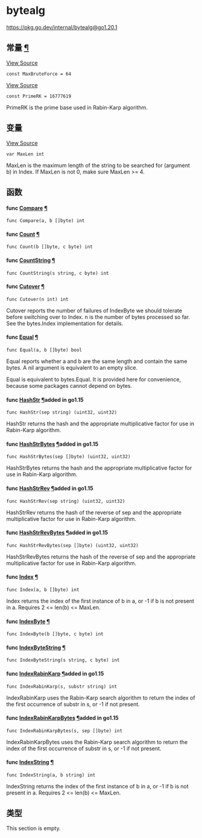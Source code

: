 # bytealg

https://pkg.go.dev/internal/bytealg@go1.20.1





















## 常量 [¶](https://pkg.go.dev/internal/bytealg@go1.20.1#pkg-constants)

[View Source](https://cs.opensource.google/go/go/+/go1.20.1:src/internal/bytealg/index_amd64.go;l=9)

```
const MaxBruteForce = 64
```

[View Source](https://cs.opensource.google/go/go/+/go1.20.1:src/internal/bytealg/bytealg.go;l=32)

```
const PrimeRK = 16777619
```

PrimeRK is the prime base used in Rabin-Karp algorithm.

## 变量

[View Source](https://cs.opensource.google/go/go/+/go1.20.1:src/internal/bytealg/bytealg.go;l=25)

```
var MaxLen int
```

MaxLen is the maximum length of the string to be searched for (argument b) in Index. If MaxLen is not 0, make sure MaxLen >= 4.

## 函数

#### func [Compare](https://cs.opensource.google/go/go/+/go1.20.1:src/internal/bytealg/compare_native.go;l=12) [¶](https://pkg.go.dev/internal/bytealg@go1.20.1#Compare)

```
func Compare(a, b []byte) int
```

#### func [Count](https://cs.opensource.google/go/go/+/go1.20.1:src/internal/bytealg/count_native.go;l=10) [¶](https://pkg.go.dev/internal/bytealg@go1.20.1#Count)

```
func Count(b []byte, c byte) int
```

#### func [CountString](https://cs.opensource.google/go/go/+/go1.20.1:src/internal/bytealg/count_native.go;l=13) [¶](https://pkg.go.dev/internal/bytealg@go1.20.1#CountString)

```
func CountString(s string, c byte) int
```

#### func [Cutover](https://cs.opensource.google/go/go/+/go1.20.1:src/internal/bytealg/index_amd64.go;l=23) [¶](https://pkg.go.dev/internal/bytealg@go1.20.1#Cutover)

```
func Cutover(n int) int
```

Cutover reports the number of failures of IndexByte we should tolerate before switching over to Index. n is the number of bytes processed so far. See the bytes.Index implementation for details.

#### func [Equal](https://cs.opensource.google/go/go/+/go1.20.1:src/internal/bytealg/equal_generic.go;l=14) [¶](https://pkg.go.dev/internal/bytealg@go1.20.1#Equal)

```
func Equal(a, b []byte) bool
```

Equal reports whether a and b are the same length and contain the same bytes. A nil argument is equivalent to an empty slice.

Equal is equivalent to bytes.Equal. It is provided here for convenience, because some packages cannot depend on bytes.

#### func [HashStr](https://cs.opensource.google/go/go/+/go1.20.1:src/internal/bytealg/bytealg.go;l=53) [¶](https://pkg.go.dev/internal/bytealg@go1.20.1#HashStr)added in go1.15

```
func HashStr(sep string) (uint32, uint32)
```

HashStr returns the hash and the appropriate multiplicative factor for use in Rabin-Karp algorithm.

#### func [HashStrBytes](https://cs.opensource.google/go/go/+/go1.20.1:src/internal/bytealg/bytealg.go;l=36) [¶](https://pkg.go.dev/internal/bytealg@go1.20.1#HashStrBytes)added in go1.15

```
func HashStrBytes(sep []byte) (uint32, uint32)
```

HashStrBytes returns the hash and the appropriate multiplicative factor for use in Rabin-Karp algorithm.

#### func [HashStrRev](https://cs.opensource.google/go/go/+/go1.20.1:src/internal/bytealg/bytealg.go;l=87) [¶](https://pkg.go.dev/internal/bytealg@go1.20.1#HashStrRev)added in go1.15

```
func HashStrRev(sep string) (uint32, uint32)
```

HashStrRev returns the hash of the reverse of sep and the appropriate multiplicative factor for use in Rabin-Karp algorithm.

#### func [HashStrRevBytes](https://cs.opensource.google/go/go/+/go1.20.1:src/internal/bytealg/bytealg.go;l=70) [¶](https://pkg.go.dev/internal/bytealg@go1.20.1#HashStrRevBytes)added in go1.15

```
func HashStrRevBytes(sep []byte) (uint32, uint32)
```

HashStrRevBytes returns the hash of the reverse of sep and the appropriate multiplicative factor for use in Rabin-Karp algorithm.

#### func [Index](https://cs.opensource.google/go/go/+/go1.20.1:src/internal/bytealg/index_native.go;l=13) [¶](https://pkg.go.dev/internal/bytealg@go1.20.1#Index)

```
func Index(a, b []byte) int
```

Index returns the index of the first instance of b in a, or -1 if b is not present in a. Requires 2 <= len(b) <= MaxLen.

#### func [IndexByte](https://cs.opensource.google/go/go/+/go1.20.1:src/internal/bytealg/indexbyte_native.go;l=10) [¶](https://pkg.go.dev/internal/bytealg@go1.20.1#IndexByte)

```
func IndexByte(b []byte, c byte) int
```

#### func [IndexByteString](https://cs.opensource.google/go/go/+/go1.20.1:src/internal/bytealg/indexbyte_native.go;l=13) [¶](https://pkg.go.dev/internal/bytealg@go1.20.1#IndexByteString)

```
func IndexByteString(s string, c byte) int
```

#### func [IndexRabinKarp](https://cs.opensource.google/go/go/+/go1.20.1:src/internal/bytealg/bytealg.go;l=129) [¶](https://pkg.go.dev/internal/bytealg@go1.20.1#IndexRabinKarp)added in go1.15

```
func IndexRabinKarp(s, substr string) int
```

IndexRabinKarp uses the Rabin-Karp search algorithm to return the index of the first occurrence of substr in s, or -1 if not present.

#### func [IndexRabinKarpBytes](https://cs.opensource.google/go/go/+/go1.20.1:src/internal/bytealg/bytealg.go;l=104) [¶](https://pkg.go.dev/internal/bytealg@go1.20.1#IndexRabinKarpBytes)added in go1.15

```
func IndexRabinKarpBytes(s, sep []byte) int
```

IndexRabinKarpBytes uses the Rabin-Karp search algorithm to return the index of the first occurrence of substr in s, or -1 if not present.

#### func [IndexString](https://cs.opensource.google/go/go/+/go1.20.1:src/internal/bytealg/index_native.go;l=19) [¶](https://pkg.go.dev/internal/bytealg@go1.20.1#IndexString)

```
func IndexString(a, b string) int
```

IndexString returns the index of the first instance of b in a, or -1 if b is not present in a. Requires 2 <= len(b) <= MaxLen.

## 类型

This section is empty.